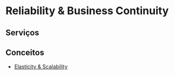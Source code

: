 # Reliability & Business Continuity

## Serviços



## Conceitos

- [Elasticity & Scalability](./concepts/elasticity-and-scalability/README.md)